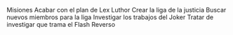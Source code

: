 Misiones
Acabar con el plan de Lex Luthor
Crear la liga de la justicia
Buscar nuevos miembros para la liga
Investigar los trabajos del Joker
Tratar de investigar que trama el Flash Reverso
